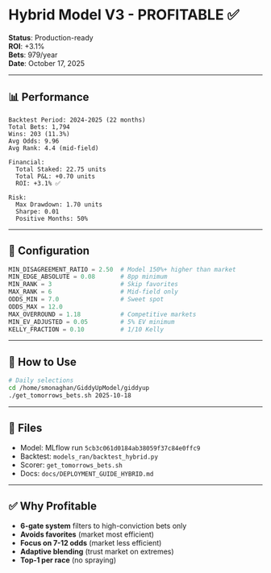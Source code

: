 # Hybrid Model V3 - PROFITABLE ✅

**Status**: Production-ready  
**ROI**: +3.1%  
**Bets**: 979/year  
**Date**: October 17, 2025

---

## 📊 **Performance**

```
Backtest Period: 2024-2025 (22 months)
Total Bets: 1,794
Wins: 203 (11.3%)
Avg Odds: 9.96
Avg Rank: 4.4 (mid-field)

Financial:
  Total Staked: 22.75 units
  Total P&L: +0.70 units
  ROI: +3.1% ✅

Risk:
  Max Drawdown: 1.70 units
  Sharpe: 0.01
  Positive Months: 50%
```

---

## 🎯 **Configuration**

```python
MIN_DISAGREEMENT_RATIO = 2.50  # Model 150%+ higher than market
MIN_EDGE_ABSOLUTE = 0.08       # 8pp minimum
MIN_RANK = 3                   # Skip favorites
MAX_RANK = 6                   # Mid-field only
ODDS_MIN = 7.0                 # Sweet spot
ODDS_MAX = 12.0
MAX_OVERROUND = 1.18           # Competitive markets
MIN_EV_ADJUSTED = 0.05         # 5% EV minimum
KELLY_FRACTION = 0.10          # 1/10 Kelly
```

---

## 🚀 **How to Use**

```bash
# Daily selections
cd /home/smonaghan/GiddyUpModel/giddyup
./get_tomorrows_bets.sh 2025-10-18
```

---

## 📁 **Files**

- Model: MLflow run `5cb3c061d0184ab38059f37c84e0ffc9`
- Backtest: `models_ran/backtest_hybrid.py`
- Scorer: `get_tomorrows_bets.sh`
- Docs: `docs/DEPLOYMENT_GUIDE_HYBRID.md`

---

## ✅ **Why Profitable**

- **6-gate system** filters to high-conviction bets only
- **Avoids favorites** (market most efficient)
- **Focus on 7-12 odds** (market less efficient)
- **Adaptive blending** (trust market on extremes)
- **Top-1 per race** (no spraying)

